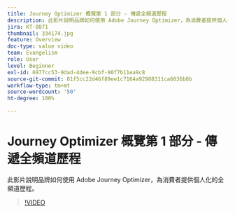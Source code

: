 ```yaml
---
title: Journey Optimizer 概覽第 1 部分 - 傳遞全頻道歷程
description: 此影片說明品牌如何使用 Adobe Journey Optimizer，為消費者提供個人化的全頻道歷程。
jira: KT-8071
thumbnail: 334174.jpg
feature: Overview
doc-type: value video
team: Evangelism
role: User
level: Beginner
exl-id: 6977cc53-9dad-4dee-9cbf-90f7b11ea9c8
source-git-commit: 81f5cc22d46f89ee1c7164a92988311ca6036b8b
workflow-type: tm+mt
source-wordcount: '50'
ht-degree: 100%

---
```


# Journey Optimizer 概覽第 1 部分 - 傳遞全頻道歷程

此影片說明品牌如何使用 Adobe Journey Optimizer，為消費者提供個人化的全頻道歷程。

>[!VIDEO](https://video.tv.adobe.com/v/334174?quality=12&learn=on)
